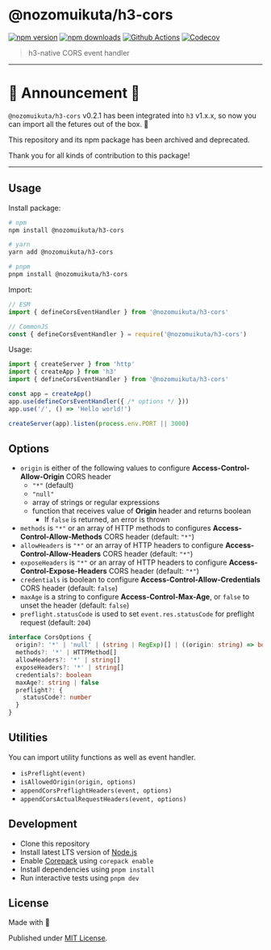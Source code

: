 # @nozomuikuta/h3-cors

[![npm version][npm-version-src]][npm-version-href]
[![npm downloads][npm-downloads-src]][npm-downloads-href]
[![Github Actions][github-actions-src]][github-actions-href]
[![Codecov][codecov-src]][codecov-href]

> h3-native CORS event handler

---

# 🔔 Announcement 🔔

`@nozomuikuta/h3-cors` v0.2.1 has been integrated into `h3` v1.x.x, so now you can import all the fetures out of the box. 🎉

This repository and its npm package has been archived and deprecated.

Thank you for all kinds of contribution to this package!

---

## Usage

Install package:

```sh
# npm
npm install @nozomuikuta/h3-cors

# yarn
yarn add @nozomuikuta/h3-cors

# pnpm
pnpm install @nozomuikuta/h3-cors
```

Import:

```js
// ESM
import { defineCorsEventHandler } from '@nozomuikuta/h3-cors'

// CommonJS
const { defineCorsEventHandler } = require('@nozomuikuta/h3-cors')
```

Usage:

```js
import { createServer } from 'http'
import { createApp } from 'h3'
import { defineCorsEventHandler } from '@nozomuikuta/h3-cors'

const app = createApp()
app.use(defineCorsEventHandler({ /* options */ }))
app.use('/', () => 'Hello world!')

createServer(app).listen(process.env.PORT || 3000)
```

## Options

- `origin` is either of the following values to configure **Access-Control-Allow-Origin** CORS header
  - `"*"` (default)
  - `"null"`
  - array of strings or regular expressions
  - function that receives value of **Origin** header and returns boolean
    - If `false` is returned, an error is thrown
- `methods` is `"*"` or an array of HTTP methods to configures **Access-Control-Allow-Methods** CORS header (default: `"*"`)
- `allowHeaders` is `"*"` or an array of HTTP headers to configure **Access-Control-Allow-Headers** CORS header (default: `"*"`)
- `exposeHeaders` is `"*"` or an array of HTTP headers to configure **Access-Control-Expose-Headers** CORS header (default: `"*"`)
- `credentials` is boolean to configure **Access-Control-Allow-Credentials** CORS header (default: `false`)
- `maxAge` is a string to configure **Access-Control-Max-Age**, or `false` to unset the header (default: `false`)
- `preflight.statusCode` is used to set `event.res.statusCode` for preflight request (default: `204`)

```ts
interface CorsOptions {
  origin?: '*' | 'null' | (string | RegExp)[] | ((origin: string) => boolean)
  methods?: '*' | HTTPMethod[]
  allowHeaders?: '*' | string[]
  exposeHeaders?: '*' | string[]
  credentials?: boolean
  maxAge?: string | false
  preflight?: {
    statusCode?: number
  }
}
```

## Utilities

You can import utility functions as well as event handler.

- `isPreflight(event)`
- `isAllowedOrigin(origin, options)`
- `appendCorsPreflightHeaders(event, options)`
- `appendCorsActualRequestHeaders(event, options)`


## Development

- Clone this repository
- Install latest LTS version of [Node.js](https://nodejs.org/en/)
- Enable [Corepack](https://github.com/nodejs/corepack) using `corepack enable`
- Install dependencies using `pnpm install`
- Run interactive tests using `pnpm dev`

## License

Made with 💛

Published under [MIT License](./LICENSE).


<!-- Badges -->

[npm-version-src]: https://img.shields.io/npm/v/@nozomuikuta/h3-cors?style=flat-square
[npm-version-href]: https://npmjs.com/package/@nozomuikuta/h3-cors
[npm-downloads-src]: https://img.shields.io/npm/dm/@nozomuikuta/h3-cors?style=flat-square
[npm-downloads-href]: https://npmjs.com/package/@nozomuikuta/h3-cors
[github-actions-src]: https://img.shields.io/github/workflow/status/nozomuikuta/h3-cors/ci/main?style=flat-square
[github-actions-href]: https://github.com/nozomuikuta/h3-cors/actions?query=workflow%3Aci
[codecov-src]: https://img.shields.io/codecov/c/gh/nozomuikuta/h3-cors/main?style=flat-squarestyle=flat-square
[codecov-href]: https://codecov.io/gh/nozomuikuta/h3-cors
